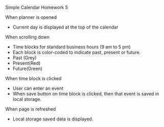 Simple Calendar Homework 5

When planner is opened 
-	Current day is displayed at the top of the calendar

When scrolling down
-	Time blocks for standard business hours (9 am to 5 pm)
-	Each block is color-coded to indicate past, present or future.
-	Past (Grey)
-	Present(Red)
-	Future(Green)

When time block is clicked
-	User can enter an event
-	When save button on time block is clicked, then that event is saved in local storage.

When page is refreshed
-	Local storage saved data is displayed.
